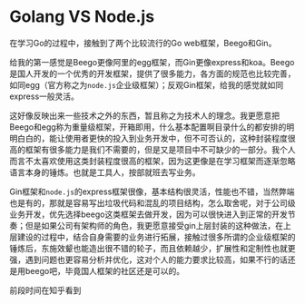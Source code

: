 # Golang VS Node.js

在学习Go的过程中，接触到了两个比较流行的Go web框架，Beego和Gin。

给我的第一感觉是Beego更像阿里的egg框架，而Gin更像express和koa。Beego是国人开发的一个优秀的开发框架，提供了很多能力，各方面的规范也比较完善，如同egg（官方称之为`node.js`企业级框架）；反观Gin框架，给我的感觉就如同express一般灵活。

这好像反映出来一些技术之外的东西，暂且称之为技术人的理念。我更愿意把Beego和egg称为重量级框架，开箱即用，什么基本配置啊目录什么的都安排的明明白白的，能让使用者更快的投入到业务开发中，但不可否认的，这种封装程度很高的框架有很多能力是我们不需要的，但是又是项目中不可缺少的一部分。我个人而言不太喜欢使用这类封装程度很高的框架，因为这更像是在学习框架而逐渐忽略语言本身的锤炼。也就是工具人，按部就班去写业务。

Gin框架和`node.js`的express框架很像，基本结构很灵活，性能也不错，当然弊端也是有的，那就是容易写出垃圾代码和混乱的项目结构，怎么取舍呢，对于公司级业务开发，优先选择beego这类框架去做开发，因为可以很快进入到正常的开发节奏；但是如果公司有架构师的角色，我更愿意接受gin上层封装的这种做法，在上层建设的过程中，结合自身需要的业务进行拓展，接触过很多所谓的企业级框架的锤炼后，东施效颦也能造出很不错的轮子，而且依赖越少，扩展性和定制性也就更强，遇到问题也更容易分析并优化，这对个人的能力要求比较高，如果不行的话还是用beego吧，毕竟国人框架的社区还是可以的。

前段时间在知乎看到

